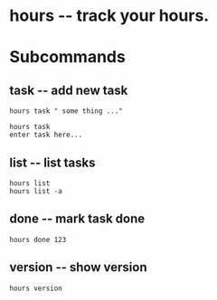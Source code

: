 # hours -- track your hours.



# Subcommands


## task -- add new task

	hours task " some thing ..."

	hours task
	enter task here...


## list -- list tasks

	hours list
	hours list -a


## done -- mark task done

	hours done 123


## version -- show version

    hours version
